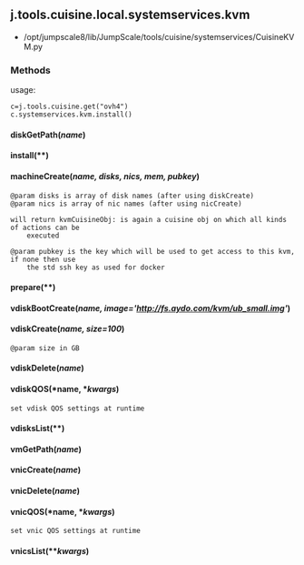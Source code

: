 <!-- toc -->
## j.tools.cuisine.local.systemservices.kvm

- /opt/jumpscale8/lib/JumpScale/tools/cuisine/systemservices/CuisineKVM.py

### Methods

usage:

```
c=j.tools.cuisine.get("ovh4")
c.systemservices.kvm.install()
```

#### diskGetPath(*name*) 

#### install(**) 

#### machineCreate(*name, disks, nics, mem, pubkey*) 

```
@param disks is array of disk names (after using diskCreate)
@param nics is array of nic names (after using nicCreate)

will return kvmCuisineObj: is again a cuisine obj on which all kinds of actions can be
    executed

@param pubkey is the key which will be used to get access to this kvm, if none then use
    the std ssh key as used for docker

```

#### prepare(**) 

#### vdiskBootCreate(*name, image='http://fs.aydo.com/kvm/ub_small.img'*) 

#### vdiskCreate(*name, size=100*) 

```
@param size in GB

```

#### vdiskDelete(*name*) 

#### vdiskQOS(*name, **kwargs*) 

```
set vdisk QOS settings at runtime

```

#### vdisksList(**) 

#### vmGetPath(*name*) 

#### vnicCreate(*name*) 

#### vnicDelete(*name*) 

#### vnicQOS(*name, **kwargs*) 

```
set vnic QOS settings at runtime

```

#### vnicsList(***kwargs*) 

